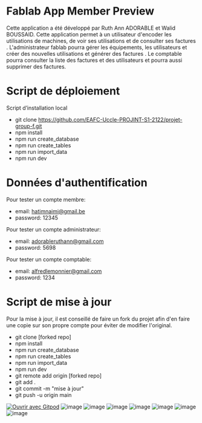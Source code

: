 # Fablab App Member Preview
Cette application a été développé par Ruth Ann ADORABLE et Walid BOUSSAID.
Cette application permet à un utilisateur d'encoder les utilisations de machines, de voir ses utilisations et de consulter ses factures .
L'administrateur fablab pourra gérer les équipements, les utilisateurs et créer des nouvelles utilisations
et générer des factures .
Le comptable pourra consulter la liste des factures et des utilisateurs et pourra aussi supprimer des factures.

# Script de déploiement

Script d’installation local
-	git clone https://github.com/EAFC-Uccle-PROJINT-S1-2122/projet-group-f.git
-	npm install
-	npm run create_database 
-	npm run create_tables
-	npm run import_data
-	npm run dev


# Données d'authentification

Pour tester un compte membre: 

- email: hatimnaimi@gmail.be
- password: 12345

Pour tester un compte administrateur:

- email: adorableruthann@gmail.com
- password: 5698

Pour tester un compte comptable:

- email: alfredlemonnier@gmail.com
- password: 1234


# Script de mise à jour

Pour la mise à  jour, il est conseillé de faire un fork du projet 
afin d'en faire une copie sur son propre compte pour éviter de modifier l'original.

-   git clone [forked repo]
-	npm install
-	npm run create_database 
-	npm run create_tables
-	npm run import_data
-	npm run dev
-   git remote add origin [forked repo]
-   git add . 
-   git commit -m "mise à jour"
-   git push -u origin main




[![Ouvrir avec Gitpod](https://gitpod.io/button/open-in-gitpod.svg)](https://gitpod.io/#https://github.com/EAFC-Uccle-PROJINT-S1-2122/projet-group-f)
![image](https://user-images.githubusercontent.com/26905458/147538320-9dbd24f3-bfe3-49f5-9c03-05ee11776d5d.png)
![image](https://user-images.githubusercontent.com/26905458/147538512-bdccedad-9fe5-481b-aab1-5a8583ee8e50.png)
![image](https://user-images.githubusercontent.com/26905458/147852360-2067989c-4718-4ace-ad51-d6e21e351d21.png)
![image](https://user-images.githubusercontent.com/26905458/147852372-19a3c1a6-05f9-4b56-b95c-7c1ed99120c8.png)
![image](https://user-images.githubusercontent.com/26905458/147995800-1e153a3d-4722-44b7-ad57-425b6456fc18.png)
![image](https://user-images.githubusercontent.com/26905458/147995871-bcbccf5e-4bbf-472d-8f50-374cc8c44b22.png)
![image](https://user-images.githubusercontent.com/26905458/147996025-8c4a7106-5bb3-4e98-9b69-94dc826fd237.png)
